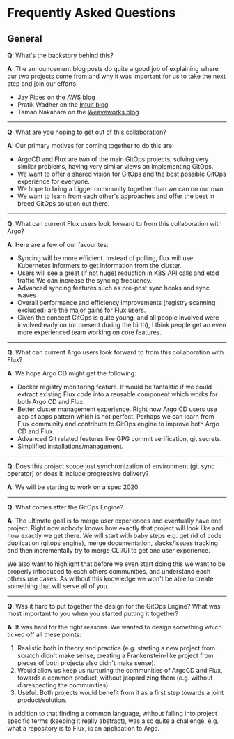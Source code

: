 # Frequently Asked Questions

## General

**Q**: What's the backstory behind this?

**A**: The announcement blog posts do quite a good job of explaining where our two projects come from and why it was important for us to take the next step and join our efforts:

- Jay Pipes on the [AWS blog](https://aws.amazon.com/de/blogs/containers/help-us-write-a-new-chapter-for-gitops-kubernetes-and-open-source-collaboration/)
- Pratik Wadher on the [Intuit blog](https://www.intuit.com/blog/technology/introducing-argo-flux/)
- Tamao Nakahara on the [Weaveworks blog](https://www.weave.works/blog/argo-flux-join-forces)

----

**Q**: What are you hoping to get out of this collaboration?

**A**: Our primary motives for coming together to do this are:

- ArgoCD and Flux are two of the main GitOps projects, solving very similar problems, having very similar views on implementing GitOps.
- We want to offer a shared vision for GitOps and the best possible GitOps experience for everyone.
- We hope to bring a bigger community together than we can on our own.
- We want to learn from each other's approaches and offer the best in breed GitOps solution out there.

----

**Q**: What can current Flux users look forward to from this collaboration with Argo?

**A**: Here are a few of our favourites:

- Syncing will be more efficient. Instead of polling, flux will use Kubernetes Informers to get information from the cluster.
- Users will see a great (if not huge) reduction in K8S API calls and etcd traffic
We can increase the syncing frequency.
- Advanced syncing features such as pre-post sync hooks and sync waves
- Overall performance and efficiency improvements (registry scanning excluded) are the major gains for Flux users.
- Given the concept GitOps is quite young, and all people involved were involved early on (or present during the birth), I think people get an even more experienced team working on core features.

----

**Q**: What can current Argo users look forward to from this collaboration with Flux?

**A**: We hope Argo CD might get the following:

- Docker registry monitoring feature. It would be fantastic if we could extract existing Flux code into a reusable component which works for both Argo CD and Flux.
- Better cluster management experience. Right now Argo CD users use app of apps pattern which is not perfect. Perhaps we can learn from Flux community and contribute to GitOps engine to improve both Argo CD and Flux.
- Advanced Git related features like GPG commit verification, git secrets.
- Simplified installations/management.

----

**Q**: Does this project scope just synchronization of environment (git sync operator) or does it include progressive delivery?

**A**: We will be starting to work on a spec 2020.

----

**Q**: What comes after the GitOps Engine?

**A**: The ultimate goal is to merge user experiences and eventually have one project.
Right now nobody knows how exactly that project will look like and how exactly we get there. We will start with baby steps e.g. get rid of code duplication (gitops engine), merge documentation, slacks/issues tracking and then incrementally try to merge CLI/UI to get one user experience.

We also want to highlight that before we even start doing this we want to be properly introduced to each others communities, and understand each others use cases. As without this knowledge we won't be able to create something that will serve all of you.

----

**Q**: Was it hard to put together the design for the GitOps Engine? What was most important to you when you started putting it together?

**A**: It was hard for the right reasons. We wanted to design something which ticked off all these points:

1. Realistic both in theory and practice (e.g. starting a new project from scratch didn't make sense, creating a Frankenstein-like project from pieces of both projects also didn't make sense).
1. Would allow us keep us nurturing the communities of ArgoCD and Flux, towards a common product, without jeopardizing them (e.g. without disrespecting the communities).
1. Useful. Both projects would benefit from it as a first step towards a joint product/solution.

In addition to that finding a common language, without falling into project specific terms (keeping it really abstract), was also quite a challenge, e.g. what a repository is to Flux, is an application to Argo.

